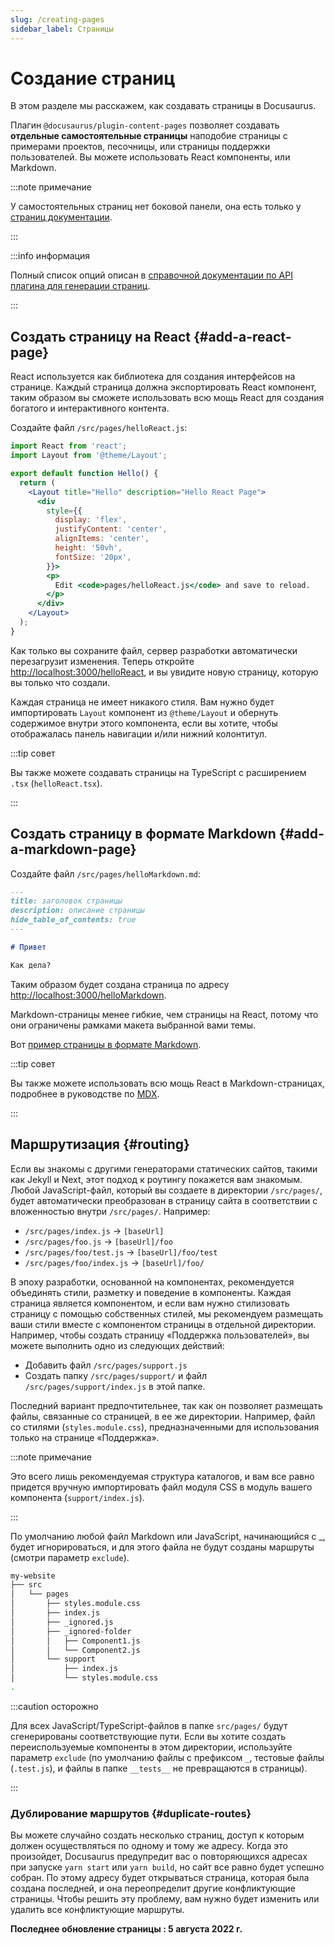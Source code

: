 ```yaml
---
slug: /creating-pages
sidebar_label: Страницы
---
```


# Создание страниц

В этом разделе мы расскажем, как создавать страницы в Docusaurus.

Плагин `@docusaurus/plugin-content-pages` позволяет создавать **отдельные самостоятельные страницы** наподобие страницы с примерами проектов, песочницы, или страницы поддержки пользователей. Вы можете использовать React компоненты, или Markdown.

:::note примечание

У самостоятельных страниц нет боковой панели, она есть только у [страниц документации](./docs/docs-introduction.md).

:::

:::info информация

Полный список опций описан в [справочной документации по API плагина для генерации страниц](./../api/plugins/plugin-content-pages.md).

:::

## Создать страницу на React {#add-a-react-page}

React используется как библиотека для создания интерфейсов на странице. Каждый страница должна экспортировать React компонент, таким образом вы сможете использовать всю мощь React для создания богатого и интерактивного контента.

Создайте файл `/src/pages/helloReact.js`:

```jsx title="/src/pages/helloReact.js"
import React from 'react';
import Layout from '@theme/Layout';

export default function Hello() {
  return (
    <Layout title="Hello" description="Hello React Page">
      <div
        style={{
          display: 'flex',
          justifyContent: 'center',
          alignItems: 'center',
          height: '50vh',
          fontSize: '20px',
        }}>
        <p>
          Edit <code>pages/helloReact.js</code> and save to reload.
        </p>
      </div>
    </Layout>
  );
}
```

Как только вы сохраните файл, сервер разработки автоматически перезагрузит изменения. Теперь откройте [http://localhost:3000/helloReact](http://localhost:3000/helloReact), и вы увидите новую страницу, которую вы только что создали.

Каждая страница не имеет никакого стиля. Вам нужно будет импортировать `Layout` компонент из `@theme/Layout` и обернуть содержимое внутри этого компонента, если вы хотите, чтобы отображалась панель навигации и/или нижний колонтитул.

:::tip совет

Вы также можете создавать страницы на TypeScript с расширением `.tsx` (`helloReact.tsx`).

:::

## Создать страницу в формате Markdown {#add-a-markdown-page}

Создайте файл `/src/pages/helloMarkdown.md`:

```md title="/src/pages/helloMarkdown.md"
---
title: заголовок страницы
description: описание страницы
hide_table_of_contents: true
---

# Привет

Как дела?
```

Таким образом будет создана страница по адресу [http://localhost:3000/helloMarkdown](http://localhost:3000/helloMarkdown).

Markdown-страницы менее гибкие, чем страницы на React, потому что они ограничены рамками макета выбранной вами темы.

Вот [пример страницы в формате Markdown](/examples/markdownPageExample).

:::tip совет

Вы также можете использовать всю мощь React в Markdown-страницах, подробнее в руководстве по [MDX](https://mdxjs.com/).

:::

## Маршрутизация {#routing}

Если вы знакомы с другими генераторами статических сайтов, такими как Jekyll и Next, этот подход к роутингу покажется вам знакомым. Любой JavaScript-файл, который вы создаете в директории `/src/pages/`, будет автоматически преобразован в страницу сайта в соответствии с вложенностью внутри `/src/pages/`. Например:

- `/src/pages/index.js` → `[baseUrl]`
- `/src/pages/foo.js` → `[baseUrl]/foo`
- `/src/pages/foo/test.js` → `[baseUrl]/foo/test`
- `/src/pages/foo/index.js` → `[baseUrl]/foo/`

В эпоху разработки, основанной на компонентах, рекомендуется объединять стили, разметку и поведение в компоненты. Каждая страница является компонентом, и если вам нужно стилизовать страницу с помощью собственных стилей, мы рекомендуем размещать ваши стили вместе с компонентом страницы в отдельной директории. Например, чтобы создать страницу «Поддержка пользователей», вы можете выполнить одно из следующих действий:

- Добавить файл `/src/pages/support.js`
- Создать папку `/src/pages/support/` и файл `/src/pages/support/index.js` в этой папке.

Последний вариант предпочтительнее, так как он позволяет размещать файлы, связанные со страницей, в ее же директории. Например, файл со стилями (`styles.module.css`), предназначенными для использования только на странице «Поддержка».

:::note примечание

Это всего лишь рекомендуемая структура каталогов, и вам все равно придется вручную импортировать файл модуля CSS в модуль вашего компонента (`support/index.js`).

:::

По умолчанию любой файл Markdown или JavaScript, начинающийся с _, будет игнорироваться, и для этого файла не будут созданы маршруты (смотри параметр `exclude`).

```bash
my-website
├── src
│   └── pages
│       ├── styles.module.css
│       ├── index.js
│       ├── _ignored.js
│       ├── _ignored-folder
│       │   ├── Component1.js
│       │   └── Component2.js
│       └── support
│           ├── index.js
│           └── styles.module.css
.
```

:::caution осторожно

Для всех JavaScript/TypeScript-файлов в папке `src/pages/` будут сгенерированы соответствующие пути. Если вы хотите создать переиспользуемые компоненты в этом директории, используйте параметр `exclude` (по умолчанию файлы с префиксом `_`, тестовые файлы (`.test.js`), и файлы в папке `__tests__` не превращаются в страницы).

:::

### Дублирование маршрутов {#duplicate-routes}

Вы можете случайно создать несколько страниц, доступ к которым должен осуществляться по одному и тому же адресу. Когда это произойдет, Docusaurus предупредит вас о повторяющихся адресах при запуске `yarn start` или `yarn build`, но сайт все равно будет успешно собран. По этому адресу будет открываться страница, которая была создана последней, и она переопределит другие конфликтующие страницы. Чтобы решить эту проблему, вам нужно будет изменить или удалить все конфликтующие маршруты.

**Последнее обновление страницы : 5 августа 2022 г.**